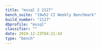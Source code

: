 ```yaml
---
title: "mssql 2 2127"
bench_suite: "19w52 CI Weekly Benchmark"
build_number: "2127"
dbprofile: "mssql"
classifier: ""
date: 2019-12-23T04:21:43
type: "bench"
---
```

